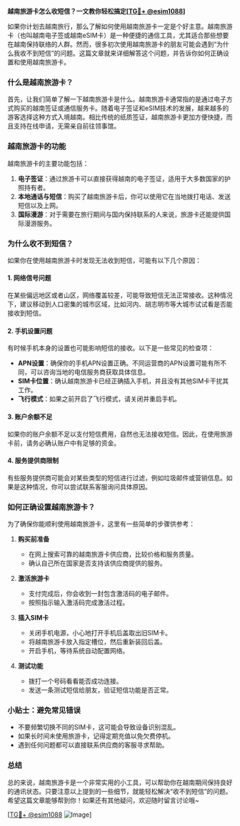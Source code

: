 **越南旅游卡怎么收短信？一文教你轻松搞定[[TG💪+ @esim1088](https://t.me/s/esim1088)]**

如果你计划去越南旅行，那么了解如何使用越南旅游卡一定是个好主意。越南旅游卡（也叫越南电子签或越南eSIM卡）是一种便捷的通信工具，尤其适合那些想要在越南保持联络的人群。然而，很多初次使用越南旅游卡的朋友可能会遇到“为什么我收不到短信”的问题。这篇文章就来详细解答这个问题，并告诉你如何正确设置和使用越南旅游卡。

### 什么是越南旅游卡？

首先，让我们简单了解一下越南旅游卡是什么。越南旅游卡通常指的是通过电子方式购买的越南签证或通信服务卡。随着电子签证和eSIM技术的发展，越来越多的游客选择这种方式入境越南。相比传统的纸质签证，越南旅游卡更加方便快捷，而且支持在线申请，无需亲自前往领事馆。

### 越南旅游卡的功能

越南旅游卡的主要功能包括：

1. **电子签证**：通过旅游卡可以直接获得越南的电子签证，适用于大多数国家的护照持有者。
2. **本地通话与短信**：购买了越南旅游卡后，你可以使用它在当地拨打电话、发送短信以及上网。
3. **国际漫游**：对于需要在旅行期间与国内保持联系的人来说，旅游卡还能提供国际漫游服务。

### 为什么收不到短信？

如果你在使用越南旅游卡时发现无法收到短信，可能有以下几个原因：

#### 1. 网络信号问题
在某些偏远地区或者山区，网络覆盖较差，可能导致短信无法正常接收。这种情况下，建议移动到人口密集的城市区域，比如河内、胡志明市等大城市试试看是否能接收到短信。

#### 2. 手机设置问题
有时候手机本身的设置也可能影响短信的接收。以下是一些常见的检查项：
- **APN设置**：确保你的手机APN设置正确。不同运营商的APN设置可能有所不同，可以咨询当地的电信服务商获取具体信息。
- **SIM卡位置**：确认越南旅游卡已经正确插入手机，并且没有其他SIM卡干扰其工作。
- **飞行模式**：如果之前开启了飞行模式，请关闭并重启手机。

#### 3. 账户余额不足
如果你的账户余额不足以支付短信费用，自然也无法接收短信。因此，在使用旅游卡前，请务必确认账户中有足够的资金。

#### 4. 服务提供商限制
有些服务提供商可能会对某些类型的短信进行过滤，例如垃圾邮件或营销信息。如果是这种情况，你可以尝试联系客服询问具体原因。

### 如何正确设置越南旅游卡？

为了确保你能顺利使用越南旅游卡，这里有一些简单的步骤供参考：

1. **购买前准备**
   - 在网上搜索可靠的越南旅游卡供应商，比较价格和服务质量。
   - 确认自己所在国家是否支持该供应商提供的服务。

2. **激活旅游卡**
   - 支付完成后，你会收到一封包含激活码的电子邮件。
   - 按照指示输入激活码完成激活过程。

3. **插入SIM卡**
   - 关闭手机电源，小心地打开手机后盖取出旧SIM卡。
   - 将越南旅游卡放入指定槽位，然后重新装回后盖。
   - 开启手机，等待系统自动配置网络。

4. **测试功能**
   - 拨打一个号码看看能否成功连接。
   - 发送一条测试短信给朋友，验证短信功能是否正常。

### 小贴士：避免常见错误

- 不要频繁切换不同的SIM卡，这可能会导致设备识别混乱。
- 如果长时间未使用旅游卡，记得定期充值以免欠费停机。
- 遇到任何问题都可以直接联系供应商的客服寻求帮助。

### 总结

总的来说，越南旅游卡是一个非常实用的小工具，可以帮助你在越南期间保持良好的通讯状态。只要注意以上提到的一些细节，就能轻松解决“收不到短信”的问题。希望这篇文章能够帮到你！如果还有其他疑问，欢迎随时留言讨论哦~

[[TG💪+ @esim1088](https://t.me/s/esim1088) ![Image](https://i.postimg.cc/4NQfJmqS/Snipaste-2025-05-13-00-14-12.png)]